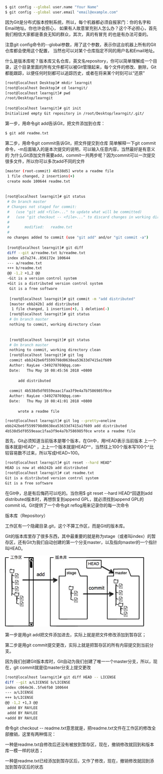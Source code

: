 ```bash
$ git config --global user.name "Your Name"
$ git config --global user.email "email@example.com"
```
因为Git是分布式版本控制系统，所以，每个机器都必须自报家门：你的名字和Email地址。你也许会担心，
如果有人故意冒充别人怎么办？这个不必担心，首先我们相信大家都是善良无知的群众，其次，真的有冒充
的也是有办法可查的。

注意git config命令的--global参数，用了这个参数，表示你这台机器上所有的Git仓库都会使用这个配置，
当然也可以对某个仓库指定不同的用户名和Email地址。

什么是版本库呢？版本库又名仓库，英文名repository，你可以简单理解成一个目录，这个目录里面的所有文件都可以被Git管理起来，每个文件的修改、删除，Git都能跟踪，以便任何时刻都可以追踪历史，或者在将来某个时刻可以“还原”

```bash
[root@localhost Desktop]# mkdir learngit
[root@localhost Desktop]# cd learngit/
[root@localhost learngit]# pwd
/root/Desktop/learngit

[root@localhost learngit]# git init
Initialized empty Git repository in /root/Desktop/learngit/.git/

```

第一步，用命令git add告诉Git，把文件添加到仓库：
```bash
$ git add readme.txt
```

第二步，用命令git commit告诉Git，把文件提交到仓库
简单解释一下git commit命令，-m后面输入的是本次提交的说明，可以输入任意内容，当然最好是有意义的
为什么Git添加文件需要add，commit一共两步呢？因为commit可以一次提交很多文件，所以你可以多次add不同的文件
```bash
[master (root-commit) 4b538d5] wrote a readme file
 1 file changed, 2 insertions(+)
 create mode 100644 readme.txt


[root@localhost learngit]# git status
 # On branch master
 # Changes not staged for commit:
 #   (use "git add <file>..." to update what will be committed)
 #   (use "git checkout -- <file>..." to discard changes in working directory)
 #
 #       modified:   readme.txt
 #
 no changes added to commit (use "git add" and/or "git commit -a")

 [root@localhost learngit]# git diff
 diff --git a/readme.txt b/readme.txt
 index a57a274..856172e 100644
 --- a/readme.txt
 +++ b/readme.txt
 @@ -1,2 +1,2 @@
 -Git is a version control system
 +Git is a distributed version control system
  Git is a free software

  [root@localhost learngit]# git commit -m "add distributed"
  [master ebb242b] add distributed
   1 file changed, 1 insertion(+), 1 deletion(-)
  [root@localhost learngit]# git status
  # On branch master
  nothing to commit, working directory clean


  [root@localhost learngit]# git status
  # On branch master
  nothing to commit, working directory clean
  [root@localhost learngit]# git log
  commit ebb242be6f5599798d0638ea53633d7415a1f609
  Author: RayLee <349278769@qq.com>
  Date:   Thu May 10 08:45:56 2018 +0800

      add distributed

  commit 4b538d5df0559eaac1faa3f9e4a7b7586985f0ce
  Author: RayLee <349278769@qq.com>
  Date:   Thu May 10 08:41:01 2018 +0800

      wrote a readme file
```

```bash
[root@localhost learngit]# git log --pretty=oneline
ebb242be6f5599798d0638ea53633d7415a1f609 add distributed
4b538d5df0559eaac1faa3f9e4a7b7586985f0ce wrote a readme file
```

首先，Git必须知道当前版本是哪个版本，在Git中，用HEAD表示当前版本
上一个版本就是HEAD^ ，上上一个版本就是HEAD^^，当然往上100个版本写100个^比较容易数不过来，所以写成HEAD~100。

```bash
[root@localhost learngit]# git reset --hard HEAD^
HEAD is now at ebb242b add distributed
[root@localhost learngit]# cat readme.txt
Git is a distributed version control system
Git is a free software
```

在Git中，总是有后悔药可以吃的。当你用$ git reset --hard HEAD^回退到add distributed版本时，再想恢复到append GPL，就必须找到append GPL的commit id。Git提供了一个命令git reflog用来记录你的每一次命令

版本库（Repository）

工作区有一个隐藏目录.git，这个不算工作区，而是Git的版本库。

Git的版本库里存了很多东西，其中最重要的就是称为stage（或者叫index）的暂存区，还有Git为我们自动创建的第一个分支master，以及指向master的一个指针叫HEAD。

![](assets/markdown-img-paste-20180510085736793.png)

第一步是用git add把文件添加进去，实际上就是把文件修改添加到暂存区；

第二步是用git commit提交更改，实际上就是把暂存区的所有内容提交到当前分支。

因为我们创建Git版本库时，Git自动为我们创建了唯一一个master分支，所以，现在，git commit就是往master分支上提交更改

```bash
[root@localhost learngit]# git diff HEAD -- LICENSE
diff --git a/LICENSE b/LICENSE
index c064e36..5fe6fb0 100644
--- a/LICENSE
+++ b/LICENSE
@@ -1,2 +1,3 @@
 addd BY RAYLEE
 addd BY RAYLEE
+addd BY RAYLEE
```

命令git checkout -- readme.txt意思就是，把readme.txt文件在工作区的修改全部撤销，这里有两种情况：

一种是readme.txt自修改后还没有被放到暂存区，现在，撤销修改就回到和版本库一模一样的状态；

一种是readme.txt已经添加到暂存区后，又作了修改，现在，撤销修改就回到添加到暂存区后的状态
